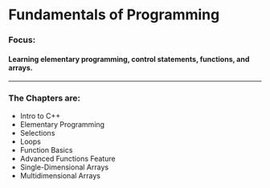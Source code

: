 # Fundamentals of Programming

### Focus:
#### Learning elementary programming, control statements, functions, and arrays.

---
### The Chapters are:
+ Intro to C++
+ Elementary Programming
+ Selections
+ Loops
+ Function Basics
+ Advanced Functions Feature
+ Single-Dimensional Arrays
+ Multidimensional Arrays
